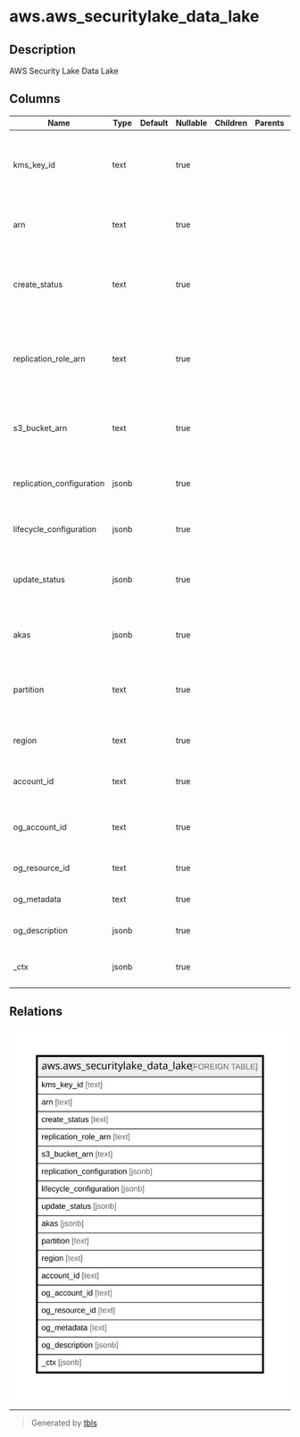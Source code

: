 # aws.aws_securitylake_data_lake

## Description

AWS Security Lake Data Lake

## Columns

| Name | Type | Default | Nullable | Children | Parents | Comment |
| ---- | ---- | ------- | -------- | -------- | ------- | ------- |
| kms_key_id | text |  | true |  |  | The id of KMS encryption key used by Amazon Security Lake to encrypt the Security Lake object. |
| arn | text |  | true |  |  | The Amazon Resource Name (ARN) created by you to provide to the subscriber. |
| create_status | text |  | true |  |  | Retrieves the status of the configuration operation for an account in Amazon Security Lake. |
| replication_role_arn | text |  | true |  |  | This parameter uses the IAM role created by you that is managed by Security Lake, to ensure the replication setting is correct. |
| s3_bucket_arn | text |  | true |  |  | Amazon Resource Names (ARNs) uniquely identify Amazon Web Services resources. |
| replication_configuration | jsonb |  | true |  |  | Provides replication details of Amazon Security Lake object. |
| lifecycle_configuration | jsonb |  | true |  |  | Provides lifecycle details of Amazon Security Lake object. |
| update_status | jsonb |  | true |  |  | The status of the last UpdateDataLake or DeleteDataLake API request. |
| akas | jsonb |  | true |  |  | Array of globally unique identifier strings (also known as) for the resource. |
| partition | text |  | true |  |  | The AWS partition in which the resource is located (aws, aws-cn, or aws-us-gov). |
| region | text |  | true |  |  | The AWS Region in which the resource is located. |
| account_id | text |  | true |  |  | The AWS Account ID in which the resource is located. |
| og_account_id | text |  | true |  |  | The Platform Account ID in which the resource is located. |
| og_resource_id | text |  | true |  |  | The unique ID of the resource in opengovernance. |
| og_metadata | text |  | true |  |  | Platform Metadata of the AWS resource. |
| og_description | jsonb |  | true |  |  | The full model description of the resource |
| _ctx | jsonb |  | true |  |  | Steampipe context in JSON form, e.g. connection_name. |

## Relations

![er](aws.aws_securitylake_data_lake.svg)

---

> Generated by [tbls](https://github.com/k1LoW/tbls)
